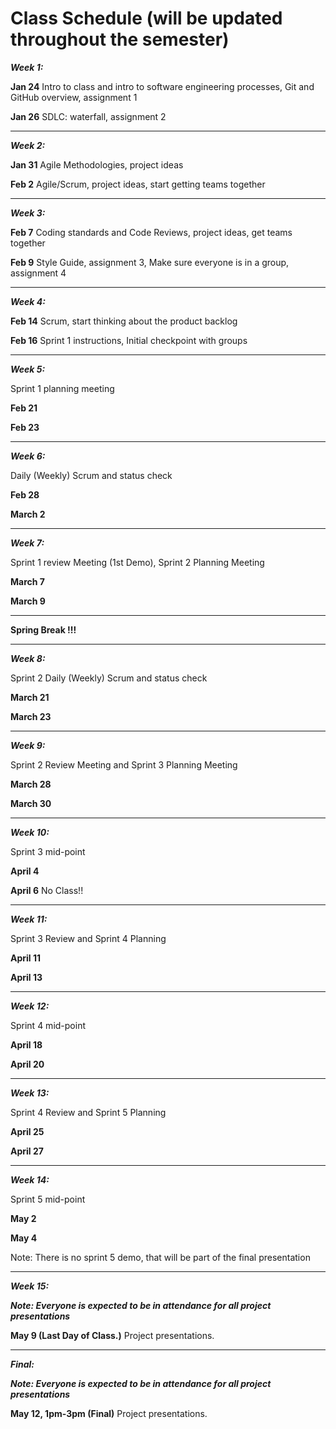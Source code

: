 
# Class Schedule (will be updated throughout the semester)

***Week 1:***

**Jan 24** Intro to class and intro to software engineering processes, Git and GitHub overview, assignment 1

**Jan 26** SDLC: waterfall, assignment 2 

---
***Week 2:***


**Jan 31** Agile Methodologies, project ideas

**Feb 2** Agile/Scrum, project ideas, start getting teams together

---
***Week 3:***


**Feb 7** Coding standards and Code Reviews, project ideas, get teams together

**Feb 9** Style Guide, assignment 3, Make sure everyone is in a group, assignment 4 

---
***Week 4:***


**Feb 14** Scrum, start thinking about the product backlog

**Feb 16** Sprint 1 instructions, Initial checkpoint with groups

---
***Week 5:*** 

Sprint 1 planning meeting

**Feb 21**

**Feb 23**


---
***Week 6:***

Daily (Weekly) Scrum and status check

**Feb 28**

**March 2**

---
***Week 7:***

Sprint 1 review Meeting (1st Demo), Sprint 2 Planning Meeting

**March 7** 

**March 9**

---
**Spring Break !!!**

---
***Week 8:***

Sprint 2 Daily (Weekly) Scrum and status check

**March 21**

**March 23**

---
***Week 9:***

Sprint 2 Review Meeting and Sprint 3 Planning Meeting

**March 28**

**March 30**

---
***Week 10:***

Sprint 3 mid-point

**April 4**

**April 6** No Class!!

---
***Week 11:***

Sprint 3 Review and Sprint 4 Planning

**April 11** 

**April 13**

---
***Week 12:***

Sprint 4 mid-point 

**April 18**

**April 20**

---
***Week 13:***

Sprint 4 Review and Sprint 5 Planning


**April 25**

**April 27**


---
***Week 14:***

Sprint 5 mid-point 

**May 2**

**May 4**

Note: There is no sprint 5 demo, that will be part of the final presentation

---
***Week 15:***

***Note: Everyone is expected to be in attendance for all project presentations***

**May 9 (Last Day of Class.)** Project presentations.

---
***Final:***

***Note: Everyone is expected to be in attendance for all project presentations***

**May 12, 1pm-3pm (Final)** Project presentations.
